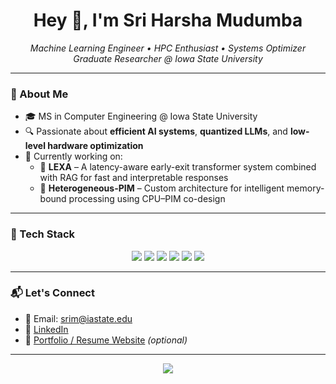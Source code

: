 <h1 align="center">Hey 👋, I'm Sri Harsha Mudumba</h1>

<p align="center">
  <em>Machine Learning Engineer • HPC Enthusiast • Systems Optimizer</em><br>
  <em>Graduate Researcher @ Iowa State University</em>
</p>

---

### 🚀 About Me

- 🎓 MS in Computer Engineering @ Iowa State University  
- 🔍 Passionate about **efficient AI systems**, **quantized LLMs**, and **low-level hardware optimization**
- 🧠 Currently working on:
  - 🧩 **LEXA** – A latency-aware early-exit transformer system combined with RAG for fast and interpretable responses
  - 🔌 **Heterogeneous-PIM** – Custom architecture for intelligent memory-bound processing using CPU–PIM co-design

---

### 🧪 Tech Stack

<p align="center">
  <img src="https://img.shields.io/badge/Python-3670A0?style=for-the-badge&logo=python&logoColor=white"/>
  <img src="https://img.shields.io/badge/PyTorch-EE4C2C?style=for-the-badge&logo=pytorch&logoColor=white"/>
  <img src="https://img.shields.io/badge/ONNX-00599C?style=for-the-badge&logo=onnx&logoColor=white"/>
  <img src="https://img.shields.io/badge/IREE-7B42BC?style=for-the-badge&logo=llvm&logoColor=white"/>
  <img src="https://img.shields.io/badge/Linux-FCC624?style=for-the-badge&logo=linux&logoColor=black"/>
  <img src="https://img.shields.io/badge/Git-181717?style=for-the-badge&logo=git&logoColor=white"/>
</p>

---

### 📬 Let's Connect

- 📧 Email: [srim@iastate.edu](mailto:srim@iastate.edu)
- 💼 [LinkedIn](https://www.linkedin.com/in/sriharshamudumba/)
- 📂 [Portfolio / Resume Website](https://sriharshamudumba.github.io) *(optional)*

---

<p align="center">
  <img src="https://readme-typing-svg.demolab.com?font=Fira+Code&size=22&pause=1000&center=true&vCenter=true&width=435&lines=Building+Efficient+LLMs...;Optimizing+AI+Inference...;Accelerating+ML+with+IREE...;Welcome+to+my+GitHub!"/>
</p>
